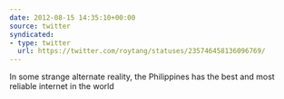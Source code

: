 ```yaml
---
date: 2012-08-15 14:35:10+00:00
source: twitter
syndicated:
- type: twitter
  url: https://twitter.com/roytang/statuses/235746458136096769/
---
```


In some strange alternate reality, the Philippines has the best and most reliable internet in the world